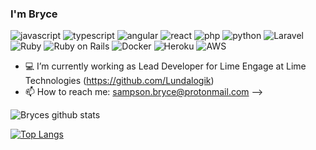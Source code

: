 ### I'm Bryce
![javascript](https://img.shields.io/badge/JavaScript-yellow?style=flat-square)
![typescript](https://img.shields.io/badge/TypeScript-007ACC?style=flat-square)
![angular](https://img.shields.io/badge/Angular-fc0303?style=flat-square)
![react](https://img.shields.io/badge/React-61dafb?style=flat-square)
![php](https://img.shields.io/badge/PHP-4F5B93?style=flat-square)
![python](https://img.shields.io/badge/Python-3776ab?style=flat-square)
![Laravel](https://img.shields.io/badge/Laravel-ff2d20?style=flat-square)
![Ruby](https://img.shields.io/badge/Ruby-cc0000?style=flat-square)
![Ruby on Rails](https://img.shields.io/badge/Ruby%20On%20Rails-cc0000?style=flat-square)
![Docker](https://img.shields.io/badge/Docker-157aff?style=flat-square)
![Heroku](https://img.shields.io/badge/Heroku-ac8ece?style=flat-square)
![AWS](https://img.shields.io/badge/AWS-e47911?style=flat-square)












- :computer: I’m currently working as Lead Developer for Lime Engage at Lime Technologies (https://github.com/Lundalogik)
- 📫 How to reach me: sampson.bryce@protonmail.com
-->

![Bryces github stats](https://github-readme-stats.vercel.app/api?username=sampsonbryce&show_icons=true&hide_border=true&count_private=true&theme=cobalt)

[![Top Langs](https://github-readme-stats.vercel.app/api/top-langs/?username=sampsonbryce)](https://github.com/anuraghazra/github-readme-stats)
